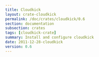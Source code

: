 ```yaml
---
title: Cloudkick
layout: crate-cloudkick
permalink: /doc/crates/cloudkick/0.6
section: documentation
subsection: crates
tags: [cloudkick-crate]
summary: Install and configure cloudkick
date: 2011-12-28-cloudkick
version: 0.6
---
```

